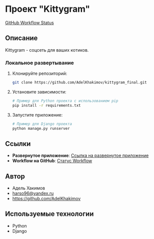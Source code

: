 # Проект "Kittygram"

[GitHub Workflow Status](https://github.com/AdelKhakimov/kittygram_final/actions)

## Описание

Kittygram - соцсеть для ваших котиков.

### Локальное развертывание

1. Клонируйте репозиторий:

    ```bash
    git clone https://github.com/AdelKhakimov/kittygram_final.git
    ```

2. Установите зависимости:

    ```bash
    # Пример для Python проекта с использованием pip
    pip install -r requirements.txt
    ```

3. Запустите приложение:

    ```bash
    # Пример для Django проекта
    python manage.py runserver
    ```

## Ссылки

- **Развернутое приложение**: [Ссылка на развернутое приложение](https://kittygramadel.ddns.net/)
- **Workflow на GitHub**: [Статус Workflow](https://github.com/AdelKhakimov/kittygram_final/actions)

## Автор

- Адель Хакимов
- harso96@yandex.ru
- https://github.com/AdelKhakimov

## Используемые технологии

- Python
- Django
